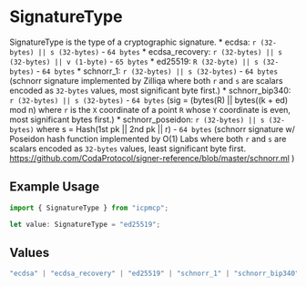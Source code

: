 # SignatureType

SignatureType is the type of a cryptographic signature. * ecdsa: `r (32-bytes) || s (32-bytes)` - `64 bytes` * ecdsa_recovery: `r (32-bytes) || s (32-bytes) || v (1-byte)` - `65 bytes` * ed25519: `R (32-byte) || s (32-bytes)` - `64 bytes` * schnorr_1: `r (32-bytes) || s (32-bytes)` - `64 bytes`  (schnorr signature implemented by Zilliqa where both `r` and `s` are scalars encoded as `32-bytes` values, most significant byte first.) * schnorr_bip340: `r (32-bytes) || s (32-bytes)` - `64 bytes`  (sig = (bytes(R) || bytes((k + ed) mod n) where `r` is the `X` coordinate of a point `R` whose `Y` coordinate is even, most significant bytes first.) * schnorr_poseidon: `r (32-bytes) || s (32-bytes)` where s = Hash(1st pk || 2nd pk || r) - `64 bytes`  (schnorr signature w/ Poseidon hash function implemented by O(1) Labs where both `r` and `s` are scalars encoded as `32-bytes` values, least significant byte first. https://github.com/CodaProtocol/signer-reference/blob/master/schnorr.ml )

## Example Usage

```typescript
import { SignatureType } from "icpmcp";

let value: SignatureType = "ed25519";
```

## Values

```typescript
"ecdsa" | "ecdsa_recovery" | "ed25519" | "schnorr_1" | "schnorr_bip340" | "schnorr_poseidon"
```
